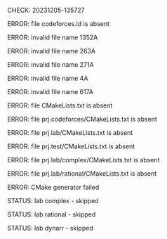 CHECK: 20231205-135727
ERROR: file codeforces.id is absent
ERROR: invalid file name 1352A
ERROR: invalid file name 263A
ERROR: invalid file name 271A
ERROR: invalid file name 4A
ERROR: invalid file name 617A
ERROR: file CMakeLists.txt is absent
ERROR: file prj.codeforces/CMakeLists.txt is absent
ERROR: file prj.lab/CMakeLists.txt is absent
ERROR: file prj.test/CMakeLists.txt is absent
ERROR: file prj.lab/complex/CMakeLists.txt is absent
ERROR: file prj.lab/rational/CMakeLists.txt is absent
ERROR: CMake generator failed
STATUS: lab complex - skipped
STATUS: lab rational - skipped
STATUS: lab dynarr - skipped
